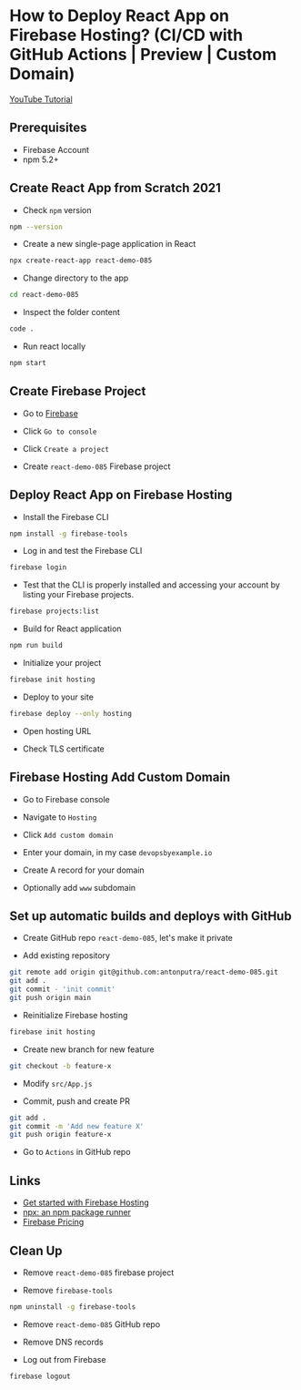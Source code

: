 # How to Deploy React App on Firebase Hosting? (CI/CD with GitHub Actions | Preview | Custom Domain)

[YouTube Tutorial](https://youtu.be/Bnd4IO3f2hU)

## Prerequisites

- Firebase Account
- npm 5.2+

## Create React App from Scratch 2021

- Check `npm` version

```bash
npm --version
```

- Create a new single-page application in React

```bash
npx create-react-app react-demo-085
```

- Change directory to the app

```bash
cd react-demo-085
```

- Inspect the folder content

```bash
code .
```

- Run react locally

```bash
npm start
```

## Create Firebase Project

- Go to [Firebase](https://firebase.google.com/)

- Click `Go to console`

- Click `Create a project`

- Create `react-demo-085` Firebase project

## Deploy React App on Firebase Hosting

- Install the Firebase CLI

```bash
npm install -g firebase-tools
```

- Log in and test the Firebase CLI

```bash
firebase login
```

- Test that the CLI is properly installed and accessing your account by listing your Firebase projects.

```bash
firebase projects:list
```

- Build for React application

```bash
npm run build
```

- Initialize your project

```bash
firebase init hosting
```

- Deploy to your site

```bash
firebase deploy --only hosting
```

- Open hosting URL

- Check TLS certificate

## Firebase Hosting Add Custom Domain

- Go to Firebase console

- Navigate to `Hosting`

- Click `Add custom domain`

- Enter your domain, in my case `devopsbyexample.io`

- Create A record for your domain

- Optionally add `www` subdomain

## Set up automatic builds and deploys with GitHub

- Create GitHub repo `react-demo-085`, let's make it private

- Add existing repository

```bash
git remote add origin git@github.com:antonputra/react-demo-085.git
git add .
git commit - 'init commit'
git push origin main
```

- Reinitialize Firebase hosting

```bash
firebase init hosting
```

- Create new branch for new feature

```bash
git checkout -b feature-x
```

- Modify `src/App.js`

- Commit, push and create PR

```bash
git add .
git commit -m 'Add new feature X'
git push origin feature-x
```

- Go to `Actions` in GitHub repo

## Links

- [Get started with Firebase Hosting](https://firebase.google.com/docs/hosting/quickstart)
- [npx: an npm package runner](https://medium.com/@maybekatz/introducing-npx-an-npm-package-runner-55f7d4bd282b)
- [Firebase Pricing](https://firebase.google.com/pricing?authuser=0)

## Clean Up

- Remove `react-demo-085` firebase project

- Remove `firebase-tools`

```bash
npm uninstall -g firebase-tools
```

- Remove `react-demo-085` GitHub repo

- Remove DNS records

- Log out from Firebase

```bash
firebase logout
```
